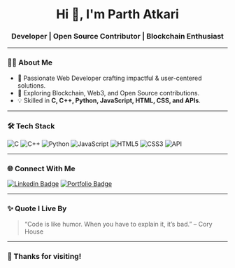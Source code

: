 <h1 align="center">Hi 👋, I'm Parth Atkari</h1>
<h3 align="center">Developer | Open Source Contributor | Blockchain Enthusiast</h3>

---

### 🧑‍💻 About Me
- 🚀 Passionate Web Developer crafting impactful & user-centered solutions.  
- 🔗 Exploring Blockchain, Web3, and Open Source contributions.  
- 💡 Skilled in **C, C++, Python, JavaScript, HTML, CSS, and APIs**.  


---

### 🛠️ Tech Stack
![C](https://img.shields.io/badge/c-%2300599C.svg?style=for-the-badge&logo=c&logoColor=white)
![C++](https://img.shields.io/badge/c++-%2300599C.svg?style=for-the-badge&logo=c%2B%2B&logoColor=white)
![Python](https://img.shields.io/badge/python-%233776AB.svg?style=for-the-badge&logo=python&logoColor=white)
![JavaScript](https://img.shields.io/badge/javascript-%23323330.svg?style=for-the-badge&logo=javascript&logoColor=%23F7DF1E)
![HTML5](https://img.shields.io/badge/html5-%23E34F26.svg?style=for-the-badge&logo=html5&logoColor=white)
![CSS3](https://img.shields.io/badge/css3-%231572B6.svg?style=for-the-badge&logo=css3&logoColor=white)
![API](https://img.shields.io/badge/API-00ADD8?style=for-the-badge&logo=fastapi&logoColor=white)

---



### 🌐 Connect With Me
[![Linkedin Badge](https://img.shields.io/badge/-LinkedIn-blue?style=for-the-badge&logo=Linkedin&logoColor=white)](https://linkedin.com/in/your-link)
[![Portfolio Badge](https://img.shields.io/badge/Portfolio-Website-orange?style=for-the-badge&logo=google-chrome&logoColor=white)](https://yourportfolio.com)

---

### ✨ Quote I Live By
> “Code is like humor. When you have to explain it, it’s bad.” – Cory House  

---

### 🙏 Thanks for visiting!
